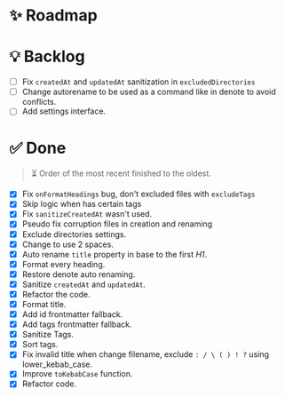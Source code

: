 # ✨ Roadmap

# 💡 Backlog

- [ ] Fix `createdAt` and `updatedAt` sanitization in `excludedDirectories`
- [ ] Change autorename to be used as a command like in denote to avoid
      conflicts.
- [ ] Add settings interface.

# ✅ Done

> ⏳ Order of the most recent finished to the oldest.

- [x] Fix `onFormatHeadings` bug, don't excluded files with `excludeTags`
- [x] Skip logic when has certain tags
- [x] Fix `sanitizeCreatedAt` wasn't used.
- [x] Pseudo fix corruption files in creation and renaming
- [x] Exclude directories settings.
- [x] Change to use 2 spaces.
- [x] Auto rename `title` property in base to the first _H1_.
- [x] Format every heading.
- [x] Restore denote auto renaming.
- [x] Sanitize `createdAt` and `updatedAt`.
- [x] Refactor the code.
- [x] Format title.
- [x] Add id frontmatter fallback.
- [x] Add tags frontmatter fallback.
- [x] Sanitize Tags.
- [x] Sort tags.
- [x] Fix invalid title when change filename, exclude `: / \ ( ) ! ?` using
      lower_kebab_case.
- [x] Improve `toKebabCase` function.
- [x] Refactor code.
